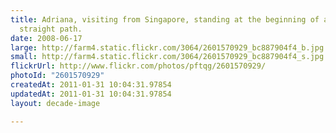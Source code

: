 ```yaml
---
title: Adriana, visiting from Singapore, standing at the beginning of a crazy
  straight path.
date: 2008-06-17
large: http://farm4.static.flickr.com/3064/2601570929_bc887904f4_b.jpg
small: http://farm4.static.flickr.com/3064/2601570929_bc887904f4_s.jpg
flickrUrl: http://www.flickr.com/photos/pftqg/2601570929/
photoId: "2601570929"
createdAt: 2011-01-31 10:04:31.97854
updatedAt: 2011-01-31 10:04:31.97854
layout: decade-image

---
```


